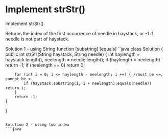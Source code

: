 # Implement strStr()

Implement strStr().

Returns the index of the first occurrence of needle in haystack, or -1 if needle is not part of haystack.


Solution 1 - using String function [substring] [equals]
``java
class Solution {
    public int strStr(String haystack, String needle) {
        int haylength = haystack.length(), neelength = needle.length();
        if (haylength < neelength) return -1;
        if (neelength == 0) return 0;
        
        for (int i = 0; i <= haylength - neelength; i ++) { //must be <=, cannot be <
            if (haystack.substring(i, i + neelength).equals(needle)) return i;
        }
        return -1;
    }
}
```

Solution 2 - using two index
```java

```
